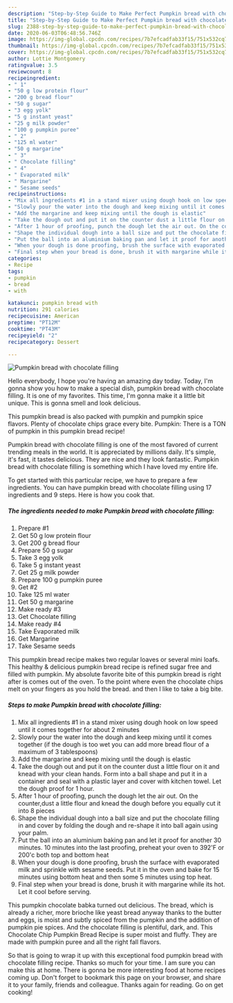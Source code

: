 ```yaml
---
description: "Step-by-Step Guide to Make Perfect Pumpkin bread with chocolate filling"
title: "Step-by-Step Guide to Make Perfect Pumpkin bread with chocolate filling"
slug: 2388-step-by-step-guide-to-make-perfect-pumpkin-bread-with-chocolate-filling
date: 2020-06-03T06:48:56.746Z
image: https://img-global.cpcdn.com/recipes/7b7efcadfab33f15/751x532cq70/pumpkin-bread-with-chocolate-filling-recipe-main-photo.jpg
thumbnail: https://img-global.cpcdn.com/recipes/7b7efcadfab33f15/751x532cq70/pumpkin-bread-with-chocolate-filling-recipe-main-photo.jpg
cover: https://img-global.cpcdn.com/recipes/7b7efcadfab33f15/751x532cq70/pumpkin-bread-with-chocolate-filling-recipe-main-photo.jpg
author: Lottie Montgomery
ratingvalue: 3.5
reviewcount: 8
recipeingredient:
- " 1"
- "50 g low protein flour"
- "200 g bread flour"
- "50 g sugar"
- "3 egg yolk"
- "5 g instant yeast"
- "25 g milk powder"
- "100 g pumpkin puree"
- " 2"
- "125 ml water"
- "50 g margarine"
- " 3"
- " Chocolate filling"
- " 4"
- " Evaporated milk"
- " Margarine"
- " Sesame seeds"
recipeinstructions:
- "Mix all ingredients #1 in a stand mixer using dough hook on low speed until it comes together for about 2 minutes"
- "Slowly pour the water into the dough and keep mixing until it comes together (if the dough is too wet you can add more bread flour of a maximum of 3 tablespoons)"
- "Add the margarine and keep mixing until the dough is elastic"
- "Take the dough out and put it on the counter dust a little flour on it and knead with your clean hands. Form into a ball shape and put it in a container and seal with a plastic layer and cover with kitchen towel. Let the dough proof for 1 hour."
- "After 1 hour of proofing, punch the dough let the air out. On the counter,dust a little flour and knead the dough before you equally cut it into 8 pieces"
- "Shape the individual dough into a ball size and put the chocolate filling in and cover by folding the dough and re-shape it into ball again using your palm."
- "Put the ball into an aluminium baking pan and let it proof for another 30 minutes. 10 minutes into the last proofing, preheat your oven to 392&#39;F or 200&#39;c both top and bottom heat"
- "When your dough is done proofing, brush the surface with evaporated milk and sprinkle with sesame seeds. Put it in the oven and bake for 15 minutes using bottom heat and then some 5 minutes using top heat."
- "Final step when your bread is done, brush it with margarine while its hot. Let it cool before serving."
categories:
- Recipe
tags:
- pumpkin
- bread
- with

katakunci: pumpkin bread with 
nutrition: 291 calories
recipecuisine: American
preptime: "PT12M"
cooktime: "PT43M"
recipeyield: "2"
recipecategory: Dessert

---
```



![Pumpkin bread with chocolate filling](https://img-global.cpcdn.com/recipes/7b7efcadfab33f15/751x532cq70/pumpkin-bread-with-chocolate-filling-recipe-main-photo.jpg)

Hello everybody, I hope you're having an amazing day today. Today, I'm gonna show you how to make a special dish, pumpkin bread with chocolate filling. It is one of my favorites. This time, I'm gonna make it a little bit unique. This is gonna smell and look delicious.

This pumpkin bread is also packed with pumpkin and pumpkin spice flavors. Plenty of chocolate chips grace every bite. Pumpkin: There is a TON of pumpkin in this pumpkin bread recipe!

Pumpkin bread with chocolate filling is one of the most favored of current trending meals in the world. It is appreciated by millions daily. It's simple, it's fast, it tastes delicious. They are nice and they look fantastic. Pumpkin bread with chocolate filling is something which I have loved my entire life.


To get started with this particular recipe, we have to prepare a few ingredients. You can have pumpkin bread with chocolate filling using 17 ingredients and 9 steps. Here is how you cook that.

<!--inarticleads1-->

##### The ingredients needed to make Pumpkin bread with chocolate filling:

1. Prepare  #1
1. Get 50 g low protein flour
1. Get 200 g bread flour
1. Prepare 50 g sugar
1. Take 3 egg yolk
1. Take 5 g instant yeast
1. Get 25 g milk powder
1. Prepare 100 g pumpkin puree
1. Get  #2
1. Take 125 ml water
1. Get 50 g margarine
1. Make ready  #3
1. Get  Chocolate filling
1. Make ready  #4
1. Take  Evaporated milk
1. Get  Margarine
1. Take  Sesame seeds


This pumpkin bread recipe makes two regular loaves or several mini loafs. This healthy &amp; delicious pumpkin bread recipe is refined sugar free and filled with pumpkin. My absolute favorite bite of this pumpkin bread is right after is comes out of the oven. To the point where even the chocolate chips melt on your fingers as you hold the bread. and then I like to take a big bite. 

<!--inarticleads2-->

##### Steps to make Pumpkin bread with chocolate filling:

1. Mix all ingredients #1 in a stand mixer using dough hook on low speed until it comes together for about 2 minutes
1. Slowly pour the water into the dough and keep mixing until it comes together (if the dough is too wet you can add more bread flour of a maximum of 3 tablespoons)
1. Add the margarine and keep mixing until the dough is elastic
1. Take the dough out and put it on the counter dust a little flour on it and knead with your clean hands. Form into a ball shape and put it in a container and seal with a plastic layer and cover with kitchen towel. Let the dough proof for 1 hour.
1. After 1 hour of proofing, punch the dough let the air out. On the counter,dust a little flour and knead the dough before you equally cut it into 8 pieces
1. Shape the individual dough into a ball size and put the chocolate filling in and cover by folding the dough and re-shape it into ball again using your palm.
1. Put the ball into an aluminium baking pan and let it proof for another 30 minutes. 10 minutes into the last proofing, preheat your oven to 392&#39;F or 200&#39;c both top and bottom heat
1. When your dough is done proofing, brush the surface with evaporated milk and sprinkle with sesame seeds. Put it in the oven and bake for 15 minutes using bottom heat and then some 5 minutes using top heat.
1. Final step when your bread is done, brush it with margarine while its hot. Let it cool before serving.


This pumpkin chocolate babka turned out delicious. The bread, which is already a richer, more brioche like yeast bread anyway thanks to the butter and eggs, is moist and subtly spiced from the pumpkin and the addition of pumpkin pie spices. And the chocolate filling is plentiful, dark, and. This Chocolate Chip Pumpkin Bread Recipe is super moist and fluffy. They are made with pumpkin puree and all the right fall flavors. 

So that is going to wrap it up with this exceptional food pumpkin bread with chocolate filling recipe. Thanks so much for your time. I am sure you can make this at home. There is gonna be more interesting food at home recipes coming up. Don't forget to bookmark this page on your browser, and share it to your family, friends and colleague. Thanks again for reading. Go on get cooking!
